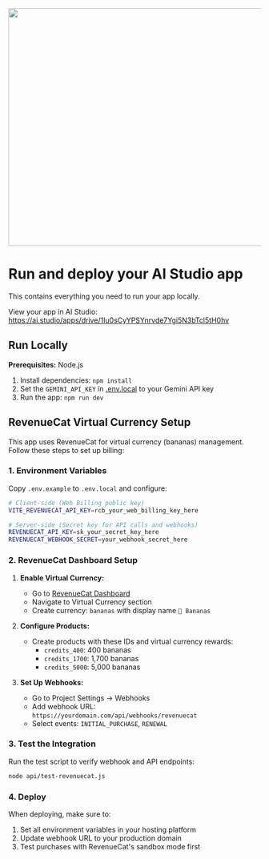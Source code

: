 <div align="center">
<img width="1200" height="475" alt="GHBanner" src="https://github.com/user-attachments/assets/0aa67016-6eaf-458a-adb2-6e31a0763ed6" />
</div>

# Run and deploy your AI Studio app

This contains everything you need to run your app locally.

View your app in AI Studio: https://ai.studio/apps/drive/1Iu0sCyYPSYnrvde7Ygi5N3bTcl5tH0hv

## Run Locally

**Prerequisites:**  Node.js

1. Install dependencies:
   `npm install`
2. Set the `GEMINI_API_KEY` in [.env.local](.env.local) to your Gemini API key
3. Run the app:
   `npm run dev`

## RevenueCat Virtual Currency Setup

This app uses RevenueCat for virtual currency (bananas) management. Follow these steps to set up billing:

### 1. Environment Variables

Copy `.env.example` to `.env.local` and configure:

```bash
# Client-side (Web Billing public key)
VITE_REVENUECAT_API_KEY=rcb_your_web_billing_key_here

# Server-side (Secret key for API calls and webhooks)
REVENUECAT_API_KEY=sk_your_secret_key_here
REVENUECAT_WEBHOOK_SECRET=your_webhook_secret_here
```

### 2. RevenueCat Dashboard Setup

1. **Enable Virtual Currency:**
   - Go to [RevenueCat Dashboard](https://app.revenuecat.com)
   - Navigate to Virtual Currency section
   - Create currency: `bananas` with display name `🍌 Bananas`

2. **Configure Products:**
   - Create products with these IDs and virtual currency rewards:
     - `credits_400`: 400 bananas
     - `credits_1700`: 1,700 bananas
     - `credits_5000`: 5,000 bananas

3. **Set Up Webhooks:**
   - Go to Project Settings → Webhooks
   - Add webhook URL: `https://yourdomain.com/api/webhooks/revenuecat`
   - Select events: `INITIAL_PURCHASE`, `RENEWAL`

### 3. Test the Integration

Run the test script to verify webhook and API endpoints:

```bash
node api/test-revenuecat.js
```

### 4. Deploy

When deploying, make sure to:

1. Set all environment variables in your hosting platform
2. Update webhook URL to your production domain
3. Test purchases with RevenueCat's sandbox mode first
